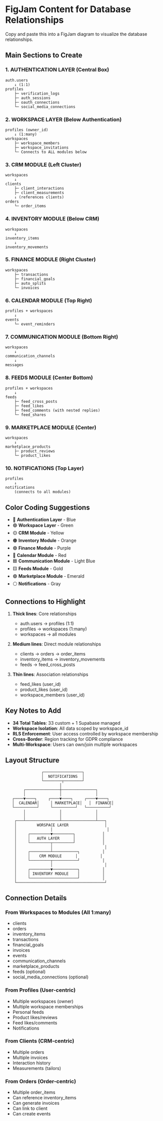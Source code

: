 # FigJam Content for Database Relationships

Copy and paste this into a FigJam diagram to visualize the database relationships.

## Main Sections to Create

### 1. AUTHENTICATION LAYER (Central Box)

```
auth.users
    ↓ (1:1)
profiles
    ├─ verification_logs
    ├─ auth_sessions
    ├─ oauth_connections
    └─ social_media_connections
```

### 2. WORKSPACE LAYER (Below Authentication)

```
profiles (owner_id)
    ↓ (1:many)
workspaces
    ├─ workspace_members
    ├─ workspace_invitations
    └─ Connects to ALL modules below
```

### 3. CRM MODULE (Left Cluster)

```
workspaces
    ↓
clients
    ├─ client_interactions
    ├─ client_measurements
    ↓ (references clients)
orders
    └─ order_items
```

### 4. INVENTORY MODULE (Below CRM)

```
workspaces
    ↓
inventory_items
    ↓
inventory_movements
```

### 5. FINANCE MODULE (Right Cluster)

```
workspaces
    ├─ transactions
    ├─ financial_goals
    ├─ auto_splits
    └─ invoices
```

### 6. CALENDAR MODULE (Top Right)

```
profiles + workspaces
    ↓
events
    └─ event_reminders
```

### 7. COMMUNICATION MODULE (Bottom Right)

```
workspaces
    ↓
communication_channels
    ↓
messages
```

### 8. FEEDS MODULE (Center Bottom)

```
profiles + workspaces
    ↓
feeds
    ├─ feed_cross_posts
    ├─ feed_likes
    ├─ feed_comments (with nested replies)
    └─ feed_shares
```

### 9. MARKETPLACE MODULE (Center)

```
workspaces
    ↓
marketplace_products
    ├─ product_reviews
    └─ product_likes
```

### 10. NOTIFICATIONS (Top Layer)

```
profiles
    ↓
notifications
    (connects to all modules)
```

## Color Coding Suggestions

- 🔵 **Authentication Layer** - Blue
- 🟢 **Workspace Layer** - Green
- 🟡 **CRM Module** - Yellow
- 🟠 **Inventory Module** - Orange
- 🟣 **Finance Module** - Purple
- 🔴 **Calendar Module** - Red
- 🟦 **Communication Module** - Light Blue
- 🟨 **Feeds Module** - Gold
- 🟢 **Marketplace Module** - Emerald
- ⚪ **Notifications** - Gray

## Connections to Highlight

1. **Thick lines**: Core relationships

   - auth.users → profiles (1:1)
   - profiles → workspaces (1:many)
   - workspaces → all modules

2. **Medium lines**: Direct module relationships

   - clients → orders → order_items
   - inventory_items → inventory_movements
   - feeds → feed_cross_posts

3. **Thin lines**: Association relationships
   - feed_likes (user_id)
   - product_likes (user_id)
   - workspace_members (user_id)

## Key Notes to Add

- **34 Total Tables**: 33 custom + 1 Supabase managed
- **Workspace Isolation**: All data scoped by workspace_id
- **RLS Enforcement**: User access controlled by workspace membership
- **Cross-Border**: Region tracking for GDPR compliance
- **Multi-Workspace**: Users can own/join multiple workspaces

## Layout Structure

```
                ┌─────────────────┐
                │  NOTIFICATIONS  │
                └────────┬────────┘
                        │
        ┌───────────────┼───────────────┐
        │               │               │
   ┌────▼────┐     ┌────▼────┐     ┌────▼────┐
   │  CALENDAR│     │ MARKETPLACE│   │  FINANCE│
   └──────────┘     └──────────┘   └──────────┘
        │               │               │
        │               │               │
    ┌───┴───────────────┴───────────────┴───┐
    │         WORSPACE LAYER                │
    │               │                        │
    │     ┌─────────▼─────────┐            │
    │     │   AUTH LAYER      │            │
    │     └─────────┬─────────┘            │
    │               │                       │
    │     ┌─────────┴───────────┐          │
    │     │    CRM MODULE      │          │
    │     └─────────┬───────────┘          │
    │               │                       │
    │     ┌─────────▼───────────┐          │
    │     │ INVENTORY MODULE    │          │
    │     └─────────────────────┘          │
    └───────────────────────────────────────┘
```

## Connection Details

### From Workspaces to Modules (All 1:many)

- clients
- orders
- inventory_items
- transactions
- financial_goals
- invoices
- events
- communication_channels
- marketplace_products
- feeds (optional)
- social_media_connections (optional)

### From Profiles (User-centric)

- Multiple workspaces (owner)
- Multiple workspace memberships
- Personal feeds
- Product likes/reviews
- Feed likes/comments
- Notifications

### From Clients (CRM-centric)

- Multiple orders
- Multiple invoices
- Interaction history
- Measurements (tailors)

### From Orders (Order-centric)

- Multiple order_items
- Can reference inventory_items
- Can generate invoices
- Can link to client
- Can create events
